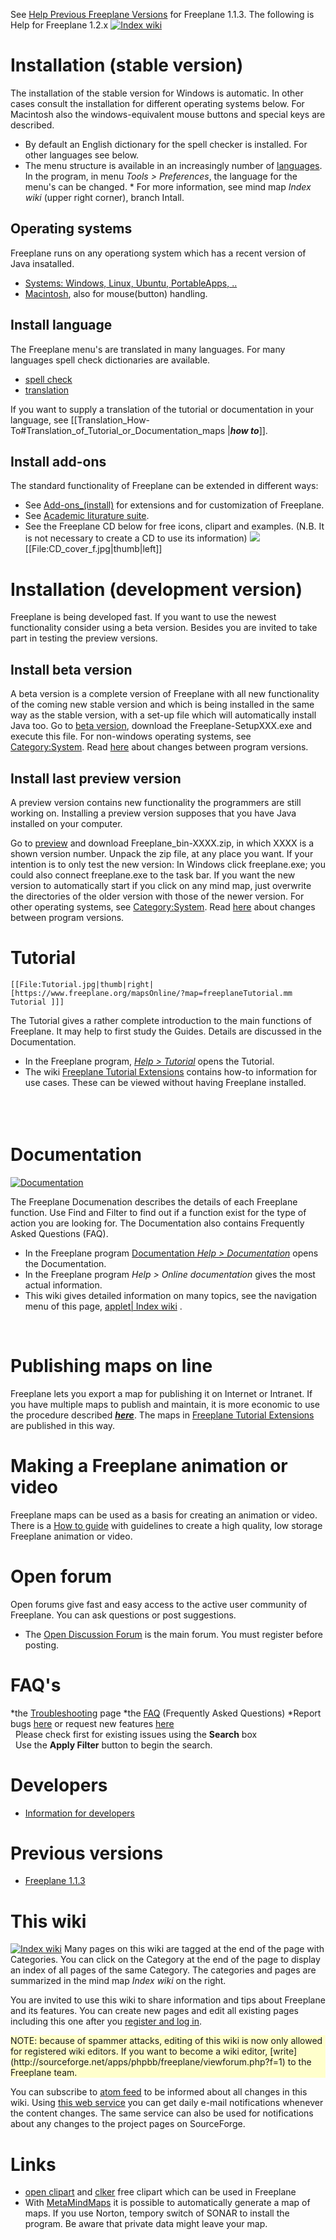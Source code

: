 See [Help Previous Freeplane Versions](Help_Previous_Freeplane_Versions.md) for Freeplane 1.1.3.
The following is Help for Freeplane 1.2.x
[![Index wiki](FreeplaneWiki.jpg)](https://www.freeplane.org/mapsOnline/?map=IndexWiki.mm)

# Installation (stable version)
The installation of the stable version for Windows is automatic. In other cases consult the installation for different operating systems below. For Macintosh also the windows-equivalent mouse buttons and special keys are described.  

* By default an English dictionary for the spell checker is installed. For other languages see below. 
* The menu structure is available in an increasingly number of [languages](https://www.freeplane.org/cgi-bin/translist.cgi). In the program, in menu *Tools > Preferences*, the language for the menu's can be changed. * For more information, see mind map *Index wiki* (upper right corner), branch Intall.

## Operating systems
Freeplane runs on any operationg system which has a recent version of Java insatalled.

* [Systems: Windows, Linux, Ubuntu, PortableApps, ..](Category:System.md)
* [Macintosh](Macintosh.md), also for mouse(button) handling.

## Install language
The Freeplane menu's are translated in many languages. For many languages spell check dictionaries are available.

* [spell check](/docs/#/user-documentation/Spell_checker ':ignore')
* [translation](/docs/#/contribute/Translation_How-To ':ignore')

If you want to supply a translation of the tutorial or documentation in your language, see [[Translation_How-To#Translation_of_Tutorial_or_Documentation_maps |***how to***]].

## Install add-ons
The standard functionality of Freeplane can be extended in different ways: 

* See [Add-ons_(install)](/docs/#/getting-started/Add-ons_(install) ':ignore') for extensions and for customization of Freeplane.
* See [Academic liturature suite](http://www.docear.org). 
* See the Freeplane CD below for free icons, clipart and examples. (N.B. It is not necessary to create a CD to use its information)
![](Cd_label-f.jpg) <br>
    [[File:CD_cover_f.jpg|thumb|left]]

# Installation (development version)
Freeplane is being developed fast. If you want to use the newest functionality consider using a beta version. Besides you are invited to take part in testing the preview versions.

## Install beta version
A beta version is a complete version of Freeplane with all new functionality of the coming new stable version and which is being installed in the same way as the stable version, with a set-up file which will automatically install Java too. Go to [beta version](http://sourceforge.net/projects/freeplane/files/freeplane%20beta/), download the Freeplane-SetupXXX.exe and execute this file. For non-windows operating systems, see [Category:System](Category:System.md). Read [here](Category:Change_log.md) about changes between program versions.

## Install last preview version
A preview version contains new functionality the programmers are still working on. Installing a preview version  supposes that you have Java installed on your computer. 

Go to [preview](http://sourceforge.net/projects/freeplane/files/freeplane%20preview/) and download Freeplane_bin-XXXX.zip, in which XXXX is a shown version number. Unpack the zip file, at any place you want. If your intention is to only test the new version: In Windows click freeplane.exe; you could also connect freeplane.exe to the task bar. If you want the new version to automatically start if you click on any mind map, just overwrite the directories of the older version with those of the newer version. For other operating systems, see [Category:System](Category:System.md). Read [here](Category:Change_log.md) about changes between program versions.



# Tutorial
    [[File:Tutorial.jpg|thumb|right| [https://www.freeplane.org/mapsOnline/?map=freeplaneTutorial.mm Tutorial ]]]

The Tutorial gives a rather complete introduction to the main functions of Freeplane. It may help to first study the Guides. Details are discussed in the Documentation.

* In the Freeplane program, [*Help > Tutorial*](https://www.freeplane.org/mapsOnline/?map=freeplaneTutorial.mm) opens the Tutorial.
* The wiki [Freeplane Tutorial Extensions](Freeplane_Tutorial_Extensions.md) contains how-to information for use cases. These can be viewed without having Freeplane installed.
<br><br><br><br>

# Documentation
[![Documentation](Documentation.jpg)](https://www.freeplane.org/mapsOnline/?map=freeplane.mm)

The Freeplane Documenation describes the details of each Freeplane function. Use Find and Filter to find out if a function exist for the type of action you are looking for. The Documentation also contains Frequently Asked Questions (FAQ).

* In the Freeplane program [Documentation *Help > Documentation*](https://www.freeplane.org/mapsOnline/?map=freeplane.mm) opens the Documentation. 
* In the Freeplane program *Help > Online documentation* gives the most actual information.
* This wiki gives detailed information on many topics, see the navigation menu of this page, <mm>[applet| Index wiki](:FreeplaneWiki.mm.md) </mm>.
<br>

# Publishing maps on line
Freeplane lets you export a map for publishing it on Internet or Intranet. If you have multiple maps to publish and maintain, it is more economic to use the procedure described [***here***](Publishing_maps_on_line.md). The maps in [Freeplane Tutorial Extensions](Freeplane_Tutorial_Extensions.md) are published in this way.

# Making a Freeplane animation or video
Freeplane maps can be used as a basis for creating an animation or video. There is a [How to guide](Videos_and_animations_How-to.md) with guidelines to create a high quality, low storage Freeplane animation or video.

# Open forum
Open forums give fast and easy access to the active user community of Freeplane. You can ask questions or post suggestions.

* The [Open Discussion Forum](https://sourceforge.net/p/freeplane/discussion/758437/) is the main forum. You must register before posting.

# FAQ's
*the [Troubleshooting](Troubleshooting.md) page
*the [FAQ](FAQ.md) (Frequently Asked Questions)
*Report bugs [here](https://sourceforge.net/p/freeplane/bugs) or request new features [here](https://sourceforge.net/p/freeplane/featurerequests) <br> &nbsp; Please check first for existing issues using the **Search** box <br> &nbsp; Use the **Apply Filter** button to begin the search.

# Developers

* [Information for developers](Category:Developer.md)

# Previous versions

* [Freeplane 1.1.3](Help_Previous_Freeplane_Versions.md)

<!-- ({Category:Documentation})  ({Category:Documentation}) -->

# This wiki
[![Index wiki](FreeplaneWiki.jpg)](https://www.freeplane.org/mapsOnline/?map=IndexWiki.mm)
Many pages on this wiki are tagged at the end of the page with Categories. You can click on the Category at the end of the page to display an index of all pages of the same Category. The  categories and pages are summarized in the mind map *Index wiki* on the right.

You are invited to use this wiki to share information and tips about Freeplane and its features. You can create new pages and edit all existing pages including this one after you [register and log in](https://www.freeplane.org/wiki/index.php?title=Special:UserLogin&returnto=Main_Page). 
<div style="background-color: rgb(255, 255, 204);">NOTE: because of spammer attacks, editing of this wiki is now only allowed for registered wiki editors. If you want to become a wiki editor, [write](http://sourceforge.net/apps/phpbb/freeplane/viewforum.php?f=1) to the Freeplane team.</div>


You can subscribe to [atom feed](https://www.freeplane.org/wiki/index.php?title=Special:RecentChanges&feed=atom) to be informed about all changes in this wiki. Using [this web service](http://www.feedmyinbox.com/) you can get daily e-mail notifications whenever the content changes. The same service can also be used for notifications about any changes to the project pages on SourceForge.

# Links

* [open clipart](http://openclipart.org/) and [clker](http://www.clker.com/) free clipart which can be used in Freeplane
* With [MetaMindMaps](https://www.freeplane.org/forum2012/viewtopic.php?f=1&t=249) it is possible to automatically generate a map of maps. If you use Norton, tempory switch of SONAR to install the program. Be aware that private data might leave your map.


